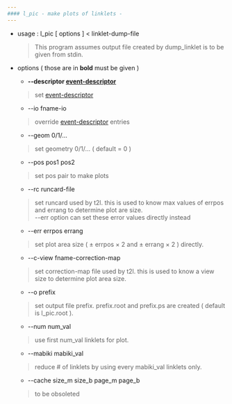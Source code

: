 ```yaml
---
#### l_pic - make plots of linklets -
---
```


+ usage : l_pic [ options ] < linklet-dump-file
  > This program assumes output file created by dump_linklet is to be given from stdin.  
+ options ( those are in **bold** must be given )
  - **--descriptor [event-descriptor](event-descriptor.md)**
  > set [event-descriptor](event-descriptor.md)  

  - --io fname-io
  > override [event-descriptor](event-descriptor.md) entries  

  - --geom 0/1/...
  > set geometry 0/1/... ( default = 0 )  

  - --pos pos1 pos2
  > set pos pair to make plots  
  
  - --rc runcard-file
  > set runcard used by t2l. 
  > this is used to know max values of errpos and errang to determine plot are size.  
  > --err option can set these error values directly instead  
  
  - --err errpos errang
  > set plot area size ( &plusmn; errpos &times; 2 and &plusmn; errang &times; 2 ) directly.  
  
  - --c-view fname-correction-map
  > set correction-map file used by t2l. this is used to know a view size to determine plot area size.  
  
  - --o prefix
  > set output file prefix. prefix.root and prefix.ps are created ( default is l_pic.root ).  
  
  - --num num_val
  > use first num_val linklets for plot.  
  
  - --mabiki mabiki_val
  > reduce \# of linklets by using every mabiki_val linklets only.  
  
  - --cache size_m size_b page_m page_b
  > to be obsoleted  
